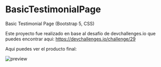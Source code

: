 # BasicTestimonialPage
Basic Testimonial Page (Bootstrap 5, CSS)

Este proyecto fue realizado en base al desafío de devchallenges.io que puedes encontrar aqui: https://devchallenges.io/challenge/29

Aqui puedes ver el producto final: 

![preview](https://github.com/VickyAzola/BasicTestimonialPage/assets/116470398/f5cfc76d-03b7-4396-b965-8e09d3868d3b)
